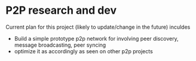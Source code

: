 # P2P research and dev
Current plan for this project (likely to update/change in the future) inculdes
 - Build a simple prototype p2p network for involving peer discovery, message broadcasting, peer syncing
 - optimize it as accordingly as seen on other p2p projects
